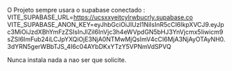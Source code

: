 O Projeto sempre usara o supabase conectado :
VITE_SUPABASE_URL=https://ucsxxyeitcylrwbucrly.supabase.co
VITE_SUPABASE_ANON_KEY=eyJhbGciOiJIUzI1NiIsInR5cCI6IkpXVCJ9.eyJpc3MiOiJzdXBhYmFzZSIsInJlZiI6InVjc3h4eWVpdGN5bHJ3YnVjcmx5Iiwicm9sZSI6ImFub24iLCJpYXQiOjE3NjA0NTMwMjQsImV4cCI6MjA3NjAyOTAyNH0.3dYRN5gerWBbTJS_4I6c04AYbDKxYTzY5VPNmVdSPVQ

Nunca instala nada a nao ser que solicite.